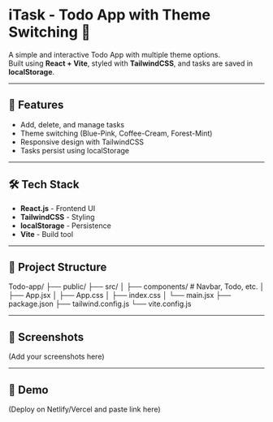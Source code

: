 # iTask - Todo App with Theme Switching 🌈

A simple and interactive Todo App with multiple theme options.  
Built using **React + Vite**, styled with **TailwindCSS**, and tasks are saved in **localStorage**.

---

## 🚀 Features
- Add, delete, and manage tasks
- Theme switching (Blue-Pink, Coffee-Cream, Forest-Mint)
- Responsive design with TailwindCSS
- Tasks persist using localStorage

--- 

## 🛠 Tech Stack
- **React.js** - Frontend UI
- **TailwindCSS** - Styling
- **localStorage** - Persistence
- **Vite** - Build tool

---

## 📂 Project Structure
Todo-app/
├── public/
├── src/
│ ├── components/ # Navbar, Todo, etc.
│ ├── App.jsx
│ ├── App.css
│ ├── index.css
│ └── main.jsx
├── package.json
├── tailwind.config.js
└── vite.config.js

---
## 📸 Screenshots
(Add your screenshots here)

---

## 🔗 Demo
(Deploy on Netlify/Vercel and paste link here)
